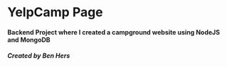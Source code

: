 # YelpCamp Page
#### Backend Project where I created a campground website using NodeJS and MongoDB
##### Created by *Ben Hers*